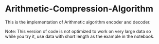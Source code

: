 # Arithmetic-Compression-Algorithm
This is the implementation of Arithmetic algorithm encoder and decoder.

Note: This version of code is not optimized to work on very large data so while you try it, use data with short length as the example in the notebook.

